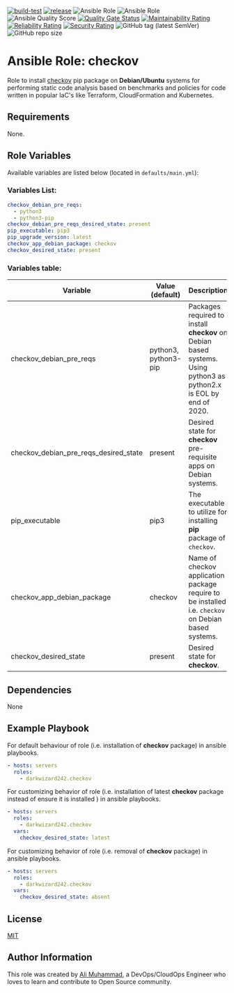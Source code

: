 [![build-test](https://github.com/darkwizard242/ansible-role-checkov/workflows/build-and-test/badge.svg?branch=master)](https://github.com/darkwizard242/ansible-role-checkov/actions?query=workflow%3Abuild-and-test) [![release](https://github.com/darkwizard242/ansible-role-checkov/workflows/release/badge.svg)](https://github.com/darkwizard242/ansible-role-checkov/actions?query=workflow%3Arelease) ![Ansible Role](https://img.shields.io/ansible/role/49294?color=dark%20green%20) ![Ansible Role](https://img.shields.io/ansible/role/d/49294?label=role%20downloads) ![Ansible Quality Score](https://img.shields.io/ansible/quality/49294?label=ansible%20quality%20score) [![Quality Gate Status](https://sonarcloud.io/api/project_badges/measure?project=ansible-role-checkov&metric=alert_status)](https://sonarcloud.io/dashboard?id=ansible-role-checkov) [![Maintainability Rating](https://sonarcloud.io/api/project_badges/measure?project=ansible-role-checkov&metric=sqale_rating)](https://sonarcloud.io/dashboard?id=ansible-role-checkov) [![Reliability Rating](https://sonarcloud.io/api/project_badges/measure?project=ansible-role-checkov&metric=reliability_rating)](https://sonarcloud.io/dashboard?id=ansible-role-checkov) [![Security Rating](https://sonarcloud.io/api/project_badges/measure?project=ansible-role-checkov&metric=security_rating)](https://sonarcloud.io/dashboard?id=ansible-role-checkov) ![GitHub tag (latest SemVer)](https://img.shields.io/github/tag/darkwizard242/ansible-role-checkov?label=release) ![GitHub repo size](https://img.shields.io/github/repo-size/darkwizard242/ansible-role-checkov?color=orange&style=flat-square)

# Ansible Role: checkov

Role to install [checkov](https://github.com/bridgecrewio/checkov) pip package on **Debian/Ubuntu** systems for performing static code analysis based on benchmarks and policies for code written in popular IaC's like Terraform, CloudFormation and Kubernetes.

## Requirements

None.

## Role Variables

Available variables are listed below (located in `defaults/main.yml`):

### Variables List:

```yaml
checkov_debian_pre_reqs:
  - python3
  - python3-pip
checkov_debian_pre_reqs_desired_state: present
pip_executable: pip3
pip_upgrade_version: latest
checkov_app_debian_package: checkov
checkov_desired_state: present
```

### Variables table:

Variable                              | Value (default)      | Description
------------------------------------- | -------------------- | -------------------------------------------------------------------------------------------------------------------
checkov_debian_pre_reqs               | python3, python3-pip | Packages required to install **checkov** on Debian based systems. Using python3 as python2.x is EOL by end of 2020.
checkov_debian_pre_reqs_desired_state | present              | Desired state for **checkov** pre-requisite apps on Debian systems.
pip_executable                        | pip3                 | The executable to utilize for installing **pip** package of `checkov`.
checkov_app_debian_package            | checkov              | Name of checkov application package require to be installed i.e. `checkov` on Debian based systems.
checkov_desired_state                 | present              | Desired state for **checkov**.

## Dependencies

None

## Example Playbook

For default behaviour of role (i.e. installation of **checkov** package) in ansible playbooks.

```yaml
- hosts: servers
  roles:
    - darkwizard242.checkov
```

For customizing behavior of role (i.e. installation of latest **checkov** package instead of ensure it is installed ) in ansible playbooks.

```yaml
- hosts: servers
  roles:
    - darkwizard242.checkov
  vars:
    checkov_desired_state: latest
```

For customizing behavior of role (i.e. removal of **checkov** package) in ansible playbooks.

```yaml
- hosts: servers
  roles:
    - darkwizard242.checkov
  vars:
    checkov_desired_state: absent
```

## License

[MIT](https://github.com/darkwizard242/ansible-role-checkov/blob/master/LICENSE)

## Author Information

This role was created by [Ali Muhammad](https://www.linkedin.com/in/ali-muhammad-759791130/), a DevOps/CloudOps Engineer who loves to learn and contribute to Open Source community.

